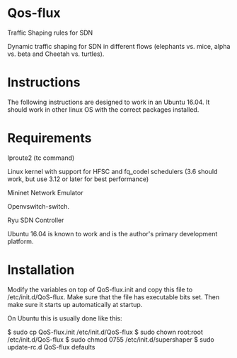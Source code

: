 # Qos-flux
Traffic Shaping rules for SDN

Dynamic traffic shaping for SDN in different flows (elephants vs. mice, alpha vs. beta and Cheetah vs. turtles).

# Instructions
The following instructions are designed to work in an Ubuntu 16.04. It should work in other linux OS with the correct packages installed.

# Requirements

Iproute2 (tc command)

Linux kernel with support for HFSC and fq_codel schedulers (3.6 should work, but use 3.12 or later for best performance)

Mininet Network Emulator

Openvswitch-switch.

Ryu SDN Controller 

Ubuntu 16.04 is known to work and is the author's primary development platform.

# Installation
Modify the variables on top of QoS-flux.init and copy this file to /etc/init.d/QoS-flux. Make sure that the file has executable bits set. Then make sure it starts up automatically at startup.

On Ubuntu this is usually done like this:

$ sudo cp QoS-flux.init /etc/init.d/QoS-flux
$ sudo chown root:root /etc/init.d/QoS-flux
$ sudo chmod 0755 /etc/init.d/supershaper
$ sudo update-rc.d QoS-flux defaults
